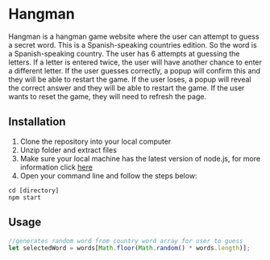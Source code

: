 # Hangman

Hangman is a hangman game website where the user can attempt to guess a secret word. This is a Spanish-speaking countries edition. So the word is a Spanish-speaking country. The user has 6 attempts at guessing the letters. If a letter is entered twice, the user will have another chance to enter a different letter. If the user guesses correctly, a popup will confirm this and they will be able to restart the game. If the user loses, a popup will reveal the correct answer and they will be able to restart the game. If the user wants to reset the game, they will need to refresh the page.

## Installation
1. Clone the repository into your local computer
2. Unzip folder and extract files
3. Make sure your local machine has the latest version of node.js, for more information click <a href="https://nodejs.org/en/download/">here</a>
3. Open your command line and follow the steps below:

```command line
cd [directory] 
npm start
```

## Usage

```javascript
//generates random word from country word array for user to guess
let selectedWord = words[Math.floor(Math.random() * words.length)];

```
